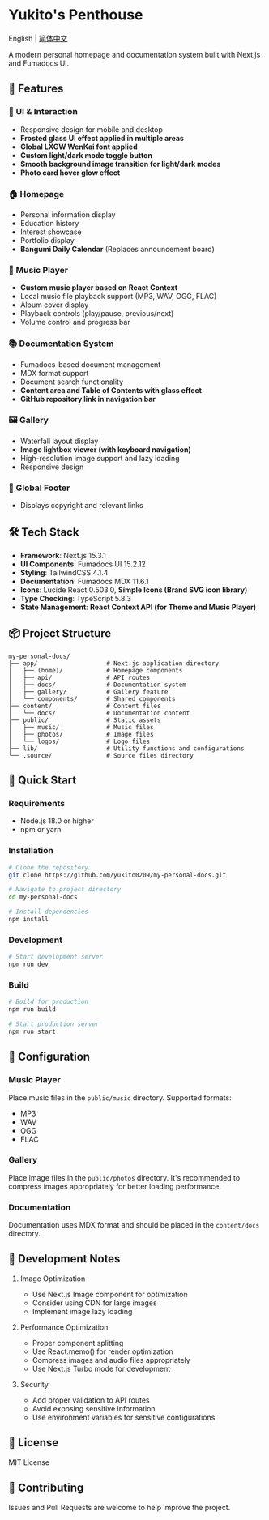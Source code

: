 # Yukito's Penthouse

English | [简体中文](./README.md)

A modern personal homepage and documentation system built with Next.js and Fumadocs UI.

## 🌟 Features

### 🎨 UI & Interaction
- Responsive design for mobile and desktop
- **Frosted glass UI effect applied in multiple areas**
- **Global LXGW WenKai font applied**
- **Custom light/dark mode toggle button**
- **Smooth background image transition for light/dark modes**
- **Photo card hover glow effect**

### 🏠 Homepage
- Personal information display
- Education history
- Interest showcase
- Portfolio display
- **Bangumi Daily Calendar** (Replaces announcement board)

### 🎵 Music Player
- **Custom music player based on React Context**
- Local music file playback support (MP3, WAV, OGG, FLAC)
- Album cover display
- Playback controls (play/pause, previous/next)
- Volume control and progress bar

### 📚 Documentation System
- Fumadocs-based document management
- MDX format support
- Document search functionality
- **Content area and Table of Contents with glass effect**
- **GitHub repository link in navigation bar**

### 🖼️ Gallery
- Waterfall layout display
- **Image lightbox viewer (with keyboard navigation)**
- High-resolution image support and lazy loading
- Responsive design

### 🦶 Global Footer
- Displays copyright and relevant links

## 🛠️ Tech Stack

- **Framework**: Next.js 15.3.1
- **UI Components**: Fumadocs UI 15.2.12
- **Styling**: TailwindCSS 4.1.4
- **Documentation**: Fumadocs MDX 11.6.1
- **Icons**: Lucide React 0.503.0, **Simple Icons (Brand SVG icon library)**
- **Type Checking**: TypeScript 5.8.3
- **State Management**: **React Context API (for Theme and Music Player)**

## 📦 Project Structure

```
my-personal-docs/
├── app/                   # Next.js application directory
│   ├── (home)/            # Homepage components
│   ├── api/               # API routes
│   ├── docs/              # Documentation system
│   ├── gallery/           # Gallery feature
│   └── components/        # Shared components
├── content/               # Content files
│   └── docs/              # Documentation content
├── public/                # Static assets
│   ├── music/             # Music files
│   ├── photos/            # Image files
│   └── logos/             # Logo files
├── lib/                   # Utility functions and configurations
└── .source/               # Source files directory
```

## 🚀 Quick Start

### Requirements

- Node.js 18.0 or higher
- npm or yarn

### Installation

```bash
# Clone the repository
git clone https://github.com/yukito0209/my-personal-docs.git

# Navigate to project directory
cd my-personal-docs

# Install dependencies
npm install
```

### Development

```bash
# Start development server
npm run dev
```

### Build

```bash
# Build for production
npm run build

# Start production server
npm run start
```

## 🔧 Configuration

### Music Player

Place music files in the `public/music` directory. Supported formats:
- MP3
- WAV
- OGG
- FLAC

### Gallery

Place image files in the `public/photos` directory. It's recommended to compress images appropriately for better loading performance.

### Documentation

Documentation uses MDX format and should be placed in the `content/docs` directory.

## 📝 Development Notes

1. Image Optimization
   - Use Next.js Image component for optimization
   - Consider using CDN for large images
   - Implement image lazy loading

2. Performance Optimization
   - Proper component splitting
   - Use React.memo() for render optimization
   - Compress images and audio files appropriately
   - Use Next.js Turbo mode for development

3. Security
   - Add proper validation to API routes
   - Avoid exposing sensitive information
   - Use environment variables for sensitive configurations

## 📄 License

MIT License

## 🤝 Contributing

Issues and Pull Requests are welcome to help improve the project.